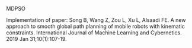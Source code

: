 MDPSO

Implementation of paper: Song B, Wang Z, Zou L, Xu L, Alsaadi FE. A new approach to smooth global path planning of mobile robots with kinematic constraints. International Journal of Machine Learning and Cybernetics. 2019 Jan 31;10(1):107-19.
